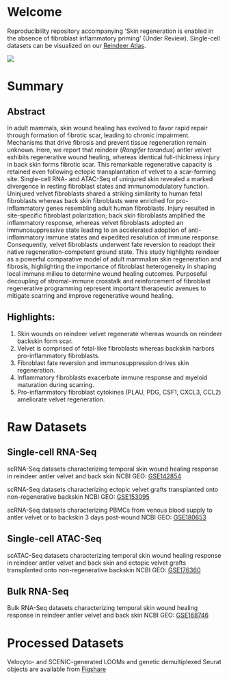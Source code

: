 # Welcome
Reproducibility repository accompanying 'Skin regeneration is enabled in the absence of fibroblast inflammatory priming' (Under Review). Single-cell datasets can be visualized on our [Reindeer Atlas](http://www.biernaskielab.ca/reindeer_atlas/).

![](img/0_Graphical_Abstract.jpeg)


# Summary

## Abstract
In adult mammals, skin wound healing has evolved to favor rapid repair through formation of fibrotic scar, leading to chronic impairment. Mechanisms that drive fibrosis and prevent tissue regeneration remain unknown. Here, we report that reindeer (_Rangifer tarandus_) antler velvet exhibits regenerative wound healing, whereas identical full-thickness injury in back skin forms fibrotic scar. This remarkable regenerative capacity is retained even following ectopic transplantation of velvet to a scar-forming site. Single-cell RNA- and ATAC-Seq of uninjured skin revealed a marked divergence in resting fibroblast states and immunomodulatory function. Uninjured velvet fibroblasts shared a striking similarity to human fetal fibroblasts whereas back skin fibroblasts were enriched for pro-inflammatory genes resembling adult human fibroblasts. Injury resulted in site-specific fibroblast polarization; back skin fibroblasts amplified the inflammatory response, whereas velvet fibroblasts adopted an immunosuppressive state leading to an accelerated adoption of anti-inflammatory immune states and expedited resolution of immune response. Consequently, velvet fibroblasts underwent fate reversion to readopt their native regeneration-competent ground state. This study highlights reindeer as a powerful comparative model of adult mammalian skin regeneration and fibrosis, highlighting the importance of fibroblast heterogeneity in shaping local immune milieu to determine wound healing outcomes. Purposeful decoupling of stromal-immune crosstalk and reinforcement of fibroblast regenerative programming represent important therapeutic avenues to mitigate scarring and improve regenerative wound healing.

## Highlights:
1. Skin wounds on reindeer velvet regenerate whereas wounds on reindeer backskin form scar.
2. Velvet is comprised of fetal-like fibroblasts whereas backskin harbors pro-inflammatory fibroblasts.
3. Fibroblast fate reversion and immunosuppression drives skin regeneration.
4. Inflammatory fibroblasts exacerbate immune response and myeloid maturation during scarring.
5. Pro-inflammatory fibroblast cytokines (PLAU, PDG, CSF1, CXCL3, CCL2) ameliorate velvet regeneration.

# Raw Datasets
## Single-cell RNA-Seq
scRNA-Seq datasets characterizing temporal skin wound healing response in reindeer antler velvet and back skin
NCBI GEO: [GSE142854](https://www.ncbi.nlm.nih.gov/geo/query/acc.cgi?acc=GSE142854) <br/>

scRNA-Seq datasets characterizing ectopic velvet grafts transplanted onto non-regenerative backskin
NCBI GEO: [GSE153095](https://www.ncbi.nlm.nih.gov/geo/query/acc.cgi?acc=GSE153095) <br/>

scRNA-Seq datasets characterizing PBMCs from venous blood supply to antler velvet or to backskin 3 days post-wound
NCBI GEO: [GSE180653](https://www.ncbi.nlm.nih.gov/geo/query/acc.cgi?acc=GSE180653) <br/>

## Single-cell ATAC-Seq
scATAC-Seq datasets characterizing temporal skin wound healing response in reindeer antler velvet and back skin and ectopic velvet grafts transplanted onto non-regenerative backskin
NCBI GEO: [GSE176360](https://www.ncbi.nlm.nih.gov/geo/query/acc.cgi?acc=GSE176360) <br/>

## Bulk RNA-Seq
Bulk RNA-Seq datasets characterizing temporal skin wound healing response in reindeer antler velvet and back skin
NCBI GEO: [GSE168746](https://www.ncbi.nlm.nih.gov/geo/query/acc.cgi?acc=GSE168746) <br/>

# Processed Datasets
Velocyto- and SCENIC-generated LOOMs and genetic demultiplexed Seurat objects are available from [Figshare](http://doi.org/10.6084/m9.figshare.14196344) <br/>
